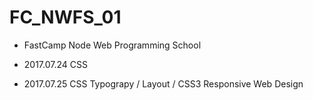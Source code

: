 # FC_NWFS_01

- FastCamp Node Web Programming School

- 2017.07.24 CSS
- 2017.07.25 CSS Typograpy / Layout / CSS3 Responsive Web Design
